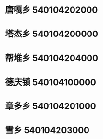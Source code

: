 # 唐嘎乡 540104202000
# 塔杰乡 540104200000
# 帮堆乡 540104204000
# 德庆镇 540104100000
# 章多乡 540104201000
# 雪乡 540104203000
